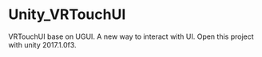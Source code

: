 # Unity_VRTouchUI
VRTouchUI base on UGUI.
A new way to interact with UI.
Open this project with unity 2017.1.0f3.
